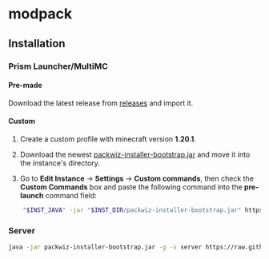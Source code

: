# modpack

## Installation

### Prism Launcher/MultiMC

#### Pre-made
Download the latest release from [releases](https://github.com/njeromin/modpack/releases/) and import it.

#### Custom
1. Create a custom profile with minecraft version **1.20.1**.

2. Download the newest [packwiz-installer-bootstrap.jar](https://github.com/packwiz/packwiz-installer-bootstrap/releases) and move it into the instance's directory.

3. Go to **Edit Instance** → **Settings** → **Custom commands**, then check the **Custom Commands** box and paste the following command into the **pre-launch** command field:
```sh
    "$INST_JAVA" -jar "$INST_DIR/packwiz-installer-bootstrap.jar" https://raw.githubusercontent.com/njeromin/modpack/main/pack.toml
```

### Server
```sh
java -jar packwiz-installer-bootstrap.jar -g -s server https://raw.githubusercontent.com/njeromin/modpack/main/pack.toml
```
